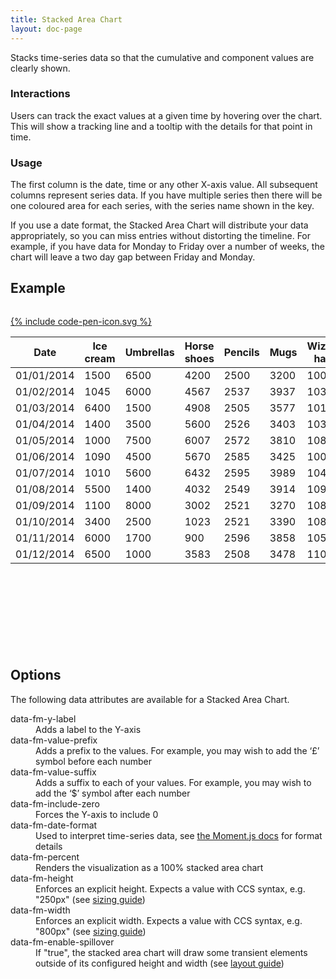 ```yaml
---
title: Stacked Area Chart
layout: doc-page
---
```


<a id="stacked-area-description"></a>

Stacks time-series data so that the cumulative and component values are clearly shown.

### Interactions

Users can track the exact values at a given time by hovering over the chart. This will show a tracking line and a tooltip with the details for that point in time.

### Usage

The first column is the date, time or any other X-axis value. All subsequent columns represent series data. If you have multiple series then there will be one coloured area for each series, with the series name shown in the key.
 
<span class="tip">If you use a date format, the Stacked Area Chart will distribute your data appropriately, so you can miss entries without distorting the timeline. For example, if you have data for Monday to Friday over a number of weeks, the chart will leave a two day gap between Friday and Monday.</span>

## Example

<pre class="line-numbers" data-src="/code-examples/stacked-area-documentation.html"></pre>
<a href="http://codepen.io/Factmint/pen/VYMKrP" class="codepen-button">
	{% include code-pen-icon.svg %}
</a>

<div id="demo" class="documentation-example-container" style="min-height: 500px; width: 100%;">
<table class="fm-stacked-area" data-fm-y-label="Sales" data-fm-date-format="DD/MM/YYYY" data-fm-value-prefix="£">
	<thead>
		<tr>
			<th>Date</th><th>Ice cream</th><th>Umbrellas</th><th>Horse shoes</th><th>Pencils</th><th>Mugs</th><th>Wizard hats</th><th>Light bulbs</th><th>Fire extinguishers</th><th>Wheelbarrows</th>
		</tr>
	</thead>
	<tbody>
		<tr>
			<td>01/01/2014</td><td>1500</td><td>6500</td><td>4200</td><td>2500</td><td>3200</td><td>100</td><td>300</td><td>200</td><td>400</td>
		</tr><tr>
			<td>01/02/2014</td><td>1045</td><td>6000</td><td>4567</td><td>2537</td><td>3937</td><td>103</td><td>347</td><td>240</td><td>200</td>
		</tr><tr>
			<td>01/03/2014</td><td>6400</td><td>1500</td><td>4908</td><td>2505</td><td>3577</td><td>101</td><td>328</td><td>301</td><td>670</td>
		</tr><tr>
			<td>01/04/2014</td><td>1400</td><td>3500</td><td>5600</td><td>2526</td><td>3403</td><td>103</td><td>327</td><td>340</td><td>700</td>
		</tr><tr>
			<td>01/05/2014</td><td>1000</td><td>7500</td><td>6007</td><td>2572</td><td>3810</td><td>108</td><td>335</td><td>1040</td><td>780</td>
		</tr><tr>
			<td>01/06/2014</td><td>1090</td><td>4500</td><td>5670</td><td>2585</td><td>3425</td><td>100</td><td>361</td><td>2708</td><td>900</td>
		</tr><tr>
			<td>01/07/2014</td><td>1010</td><td>5600</td><td>6432</td><td>2595</td><td>3989</td><td>104</td><td>384</td><td>3500</td><td>1400</td>
		</tr><tr>
			<td>01/08/2014</td><td>5500</td><td>1400</td><td>4032</td><td>2549</td><td>3914</td><td>109</td><td>386</td><td>3100</td><td>1300</td>
		</tr><tr>
			<td>01/09/2014</td><td>1100</td><td>8000</td><td>3002</td><td>2521</td><td>3270</td><td>108</td><td>396</td><td>2503</td><td>1215</td>
		</tr><tr>
			<td>01/10/2014</td><td>3400</td><td>2500</td><td>1023</td><td>2521</td><td>3390</td><td>108</td><td>322</td><td>2190</td><td>900</td>
		</tr><tr>
			<td>01/11/2014</td><td>6000</td><td>1700</td><td>900</td><td>2596</td><td>3858</td><td>105</td><td>355</td><td>760</td><td>403</td>
		</tr><tr>
			<td>01/12/2014</td><td>6500</td><td>1000</td><td>3583</td><td>2508</td><td>3478</td><td>110</td><td>323</td><td>300</td><td>340</td>
		</tr>
	</tbody>
</table>
<link rel="stylesheet" href="http://factmint.io/stacked-area.css">
<script async src="http://factmint.io/stacked-area.js"></script>
</div>

## Options

The following data attributes are available for a Stacked Area Chart.

<dl>
 <dt>data-fm-y-label</dt><dd>Adds a label to the Y-axis</dd>
 <dt>data-fm-value-prefix</dt><dd>Adds a prefix to the values. For example, you may wish to add  the ‘£’ symbol before each number</dd>
 <dt>data-fm-value-suffix</dt><dd>Adds a suffix to each of your values. For example, you may wish to add  the ‘$’ symbol after each number</dd>
 <dt>data-fm-include-zero</dt><dd>Forces the Y-axis to include 0</dd>
 <dt>data-fm-date-format</dt><dd>Used to interpret time-series data, see <a href="http://momentjs.com/docs/#/parsing/string-format/" alt="Parsing documentation for Moment.js">the Moment.js docs</a> for format details</dd>
 <dt>data-fm-percent</dt><dd>Renders the visualization as a 100% stacked area chart</dd>
 <dt>data-fm-height</dt><dd>Enforces an explicit height. Expects a value with CCS syntax, e.g. "250px" (see <a href="/documentation/chart-layout-and-sizing/#size">sizing guide</a>)</dd>
 <dt>data-fm-width</dt><dd>Enforces an explicit width. Expects a value with CCS syntax, e.g. "800px" (see <a href="/documentation/chart-layout-and-sizing/#size">sizing guide</a>)</dd>
 <dt>data-fm-enable-spillover</dt><dd>If "true", the stacked area chart will draw some transient elements outside of its configured height and width (see <a href="/documentation/chart-layout-and-sizing/#spillover">layout guide</a>)</dd>
</dl>